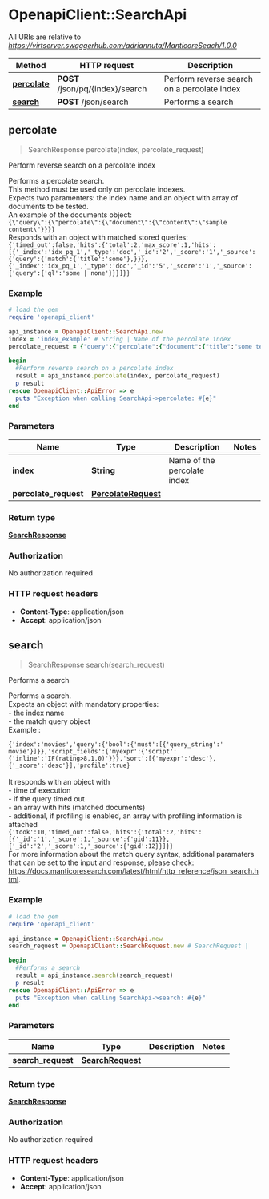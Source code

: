 # OpenapiClient::SearchApi

All URIs are relative to *https://virtserver.swaggerhub.com/adriannuta/ManticoreSeach/1.0.0*

Method | HTTP request | Description
------------- | ------------- | -------------
[**percolate**](SearchApi.md#percolate) | **POST** /json/pq/{index}/search | Perform reverse search on a percolate index
[**search**](SearchApi.md#search) | **POST** /json/search | Performs a search



## percolate

> SearchResponse percolate(index, percolate_request)

Perform reverse search on a percolate index

Performs a percolate search. <br/> This method must be used only on percolate indexes. <br/> Expects two paramenters: the index name and an object with array of documents to be tested. <br/> An example of the documents object: <br/> ``` {\"query\":{\"percolate\":{\"document\":{\"content\":\"sample content\"}}}} ``` <br/> Responds with an object with matched stored queries: <br/> ``` {'timed_out':false,'hits':{'total':2,'max_score':1,'hits':[{'_index':'idx_pq_1','_type':'doc','_id':'2','_score':'1','_source':{'query':{'match':{'title':'some'},}}},{'_index':'idx_pq_1','_type':'doc','_id':'5','_score':'1','_source':{'query':{'ql':'some | none'}}}]}} ``` 

### Example

```ruby
# load the gem
require 'openapi_client'

api_instance = OpenapiClient::SearchApi.new
index = 'index_example' # String | Name of the percolate index
percolate_request = {"query":{"percolate":{"document":{"title":"some text to match"}}}} # PercolateRequest | 

begin
  #Perform reverse search on a percolate index
  result = api_instance.percolate(index, percolate_request)
  p result
rescue OpenapiClient::ApiError => e
  puts "Exception when calling SearchApi->percolate: #{e}"
end
```

### Parameters


Name | Type | Description  | Notes
------------- | ------------- | ------------- | -------------
 **index** | **String**| Name of the percolate index | 
 **percolate_request** | [**PercolateRequest**](PercolateRequest.md)|  | 

### Return type

[**SearchResponse**](SearchResponse.md)

### Authorization

No authorization required

### HTTP request headers

- **Content-Type**: application/json
- **Accept**: application/json


## search

> SearchResponse search(search_request)

Performs a search

Performs a search. <br/> Expects an object with mandatory properties: <br/> - the index name <br/> - the match query object <br/> Example : <br/> <code> {'index':'movies','query':{'bool':{'must':[{'query_string':' movie'}]}},'script_fields':{'myexpr':{'script':{'inline':'IF(rating>8,1,0)'}}},'sort':[{'myexpr':'desc'},{'_score':'desc'}],'profile':true} </code> <br/> It responds with an object with <br/> - time of execution <br/> - if the query timed out <br/> - an array with hits (matched documents) <br/> - additional, if profiling is enabled, an array with profiling information is attached <br/>  ``` {'took':10,'timed_out':false,'hits':{'total':2,'hits':[{'_id':'1','_score':1,'_source':{'gid':11}},{'_id':'2','_score':1,'_source':{'gid':12}}]}} ``` <br/> For more information about the match query syntax, additional paramaters that can be set to the input and response, please check: https://docs.manticoresearch.com/latest/html/http_reference/json_search.html. 

### Example

```ruby
# load the gem
require 'openapi_client'

api_instance = OpenapiClient::SearchApi.new
search_request = OpenapiClient::SearchRequest.new # SearchRequest | 

begin
  #Performs a search
  result = api_instance.search(search_request)
  p result
rescue OpenapiClient::ApiError => e
  puts "Exception when calling SearchApi->search: #{e}"
end
```

### Parameters


Name | Type | Description  | Notes
------------- | ------------- | ------------- | -------------
 **search_request** | [**SearchRequest**](SearchRequest.md)|  | 

### Return type

[**SearchResponse**](SearchResponse.md)

### Authorization

No authorization required

### HTTP request headers

- **Content-Type**: application/json
- **Accept**: application/json

